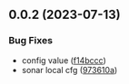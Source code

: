 ## 0.0.2 (2023-07-13)

### Bug Fixes

- config value ([f14bccc](https://github.com/produtoreativo/order-mngt-api/commit/f14bcccfa6987f16aae3cf811bbaab952a861626))
- sonar local cfg ([973610a](https://github.com/produtoreativo/order-mngt-api/commit/973610a73dbd121d2775510a5791de0d5f1a741f))
